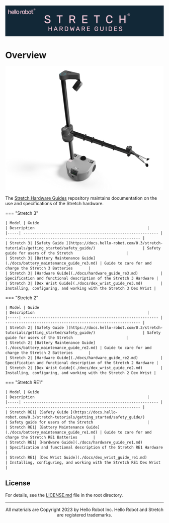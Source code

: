 ![](./docs/images/banner.png)

# Overview
![](./docs/images/stretch_top_view.png)

The [Stretch Hardware Guides](https://github.com/hello-robot/stretch_hardware_gides) repository maintains documentation on the use and specifications of the Stretch hardware.

=== "Stretch 3"
    
    | Model | Guide                                                        | Description                                                  |
    |-----| ------------------------------------------------------------ | ------------------------------------------------------------ |
    | Stretch 3| [Safety Guide ](https://docs.hello-robot.com/0.3/stretch-tutorials/getting_started/safety_guide/)                     | Safety guide for users of the Stretch                        |
    | Stretch 3| [Battery Maintenance Guide](./docs/battery_maintenance_guide_re3.md) | Guide to care for and charge the Stretch 3 Batteries       |
    | Stretch 3| [Hardware Guide](./docs/hardware_guide_re3.md)          | Specification and functional description of the Stretch 3 Hardware |
    | Stretch 3| [Dex Wrist Guide](./docs/dex_wrist_guide_re3.md)        | Installing, configuring, and working with the Stretch 3 Dex Wrist |

=== "Stretch 2"
    
    | Model | Guide                                                        | Description                                                  |
    |-----| ------------------------------------------------------------ | ------------------------------------------------------------ |
    | Stretch 2| [Safety Guide ](https://docs.hello-robot.com/0.3/stretch-tutorials/getting_started/safety_guide/)                     | Safety guide for users of the Stretch                        |
    | Stretch 2| [Battery Maintenance Guide](./docs/battery_maintenance_guide_re2.md) | Guide to care for and charge the Stretch 2 Batteries       |
    | Stretch 2| [Hardware Guide](./docs/hardware_guide_re2.md)          | Specification and functional description of the Stretch 2 Hardware |
    | Stretch 2| [Dex Wrist Guide](./docs/dex_wrist_guide_re2.md)        | Installing, configuring, and working with the Stretch 2 Dex Wrist |

=== "Stretch RE1"
    
    | Model | Guide                                                        | Description                                                  |
    |-----| ------------------------------------------------------------ | ------------------------------------------------------------ |
    | Stretch RE1| [Safety Guide ](https://docs.hello-robot.com/0.3/stretch-tutorials/getting_started/safety_guide/)                     | Safety guide for users of the Stretch                        |
    | Stretch RE1| [Battery Maintenance Guide](./docs/battery_maintenance_guide_re1.md) | Guide to care for and charge the Stretch RE1 Batteries       |
    | Stretch RE1| [Hardware Guide](./docs/hardware_guide_re1.md)          | Specification and functional description of the Stretch RE1 Hardware |
    | Stretch RE1| [Dex Wrist Guide](./docs/dex_wrist_guide_re1.md)        | Installing, configuring, and working with the Stretch RE1 Dex Wrist |




## License

For details, see the [LICENSE.md](https://github.com/hello-robot/stretch_hardware_guides/blob/master/LICENSE.md) file in the root directory. 

------
<div align="center"> All materials are Copyright 2023 by Hello Robot Inc. Hello Robot and Stretch are registered trademarks.</div>
